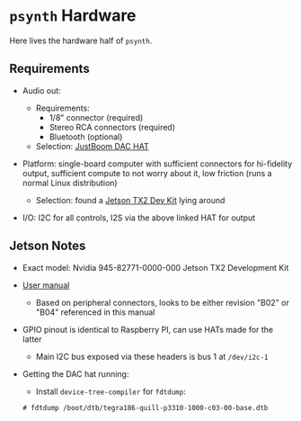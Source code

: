 # `psynth` Hardware

Here lives the hardware half of `psynth`.


## Requirements

- Audio out:
    - Requirements:
        - 1/8" connector (required)
        - Stereo RCA connectors (required)
        - Bluetooth (optional)
    - Selection: [JustBoom DAC HAT](https://www.sparkfun.com/products/14319)

- Platform: single-board computer with sufficient connectors for hi-fidelity output, sufficient
  compute to not worry about it, low friction (runs a normal Linux distribution)
    - Selection: found a [Jetson TX2 Dev Kit](https://developer.nvidia.com/embedded/jetson-tx2-developer-kit)
      lying around

- I/O: I2C for all controls, I2S via the above linked HAT for output


## Jetson Notes

- Exact model: Nvidia 945-82771-0000-000 Jetson TX2 Development Kit
- [User manual](https://developer.download.nvidia.com/embedded/L4T/r32-3-1_Release_v1.0/jetson_tx2_developer_kit_user_guide.pdf?agakKkvf7ZXZII2hdSOffwlHtg7iYFQ1dO2YIc48TRrAgS1XBEDrY5NkGjdwQmIH_rzmycKozqHYcKbU4WWx7HmyAb7ixxP1Myv1TDODQ0uI1Tgvaj0Jc3CXaZzb2M6ksKrQoK7uqOTk-nPI4uNGGYFg_PGBEi8BHJ8V3Ein93kUJqtjiqu1lA)
    - Based on peripheral connectors, looks to be either revision "B02" or "B04" referenced in this
      manual
- GPIO pinout is identical to Raspberry PI, can use HATs made for the latter
    - Main I2C bus exposed via these headers is bus 1 at `/dev/i2c-1`

- Getting the DAC hat running:
    - Install `device-tree-compiler` for `fdtdump`:
    ```
    # fdtdump /boot/dtb/tegra186-quill-p3310-1000-c03-00-base.dtb
    ```
